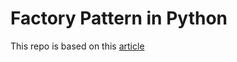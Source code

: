# Factory Pattern in Python

This repo is based on this [article](https://blog.tareqrafed.com/factory-pattern-in-python)
